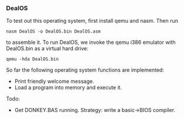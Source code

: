 ### DealOS

To test out this operating system, first install qemu and nasm. Then run

`nasm DealOS -o DealOS.bin DealOS.asm`

to assemble it. To run DealOS, we invoke the qemu i386 emulator with DealOS.bin as a virtual hard drive:

`qemu -hda DealOS.bin`

So far the following operating system functions are implemented:
* Print friendly welcome message.
* Load a program into memory and execute it.

Todo:
* Get DONKEY.BAS running. Strategy: write a basic->BIOS compiler.
